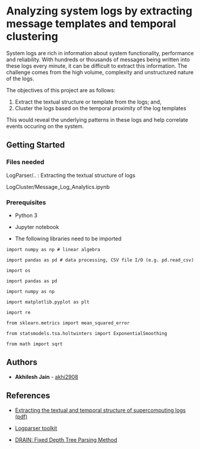 # Analyzing system logs by extracting message templates and temporal clustering 

System logs are rich in information about system functionality, performance and reliability. With hundreds or thousands of messages being written into these logs every minute, it can be difficult to extract this information. The challenge comes from the high volume, complexity and unstructured nature of the logs. 

The objectives of this project are as follows:
1.	Extract the textual structure or template from the logs; and, 
2.	Cluster the logs based on the temporal proximity of the log templates

This would reveal the underlying patterns in these logs and help correlate events occuring on the system. 

## Getting Started

### Files needed

  LogParser/.. : Extracting the textual structure of logs
  
  LogCluster/Message_Log_Analytics.ipynb 

### Prerequisites

* Python 3

* Jupyter notebook

* The following libraries need to be imported 

```
import numpy as np # linear algebra

import pandas as pd # data processing, CSV file I/O (e.g. pd.read_csv)

import os

import pandas as pd

import numpy as np

import matplotlib.pyplot as plt

import re

from sklearn.metrics import mean_squared_error

from statsmodels.tsa.holtwinters import ExponentialSmoothing

from math import sqrt
```

## Authors

* **Akhilesh Jain** - [akhi2908](https://github.com/akhi2908)

## References

* [Extracting the textual and temporal structure of supercomputing logs](https://www-users.cs.umn.edu/~chandra/papers/hipc09/paper.pdf) [(pdf)](https://ieeexplore.ieee.org/document/5433202)

* [Logparser toolkit](https://logparser.readthedocs.io/en/latest/README.html)

* [DRAIN: Fixed Depth Tree Parsing Method](http://jmzhu.logpai.com/pub/pjhe_icws2017.pdf)

